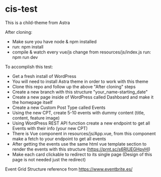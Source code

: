# cis-test

This is a child-theme from Astra

After cloning:
- Make sure you have node & npm installed
- run: npm install
- compile & watch every vue/js change from resources/js/index.js run: npm run dev

To accomplish this test:
  - Get a fresh install of WordPress
  - You will need to install Astra theme in order to work with this theme
  - Clone this repo and follow up the above "After cloning" steps
  - Create a new branch with this structure "your_name-starting_date"
  - Create a new page inside of WordPress called Dashboard and make it the homepage itself
  - Create a new Custom Post Type called Events
  - Using the new CPT, create 5-10 events with dummy content (title, content, feature image)
  - Using WordPress REST API function create a new endpoint to get all Events with their info (your new CPT)
  - There is Vue component in resources/js/App.vue, from this component make a fetch to your endpoint to get all events
  - After getting the events use the same html vue template section to render the events with this structure (https://prnt.sc/s6RIUEGHpvHI)
  - Make each card clickable to redirect to its single page (Design of this page is not needed just the redirect)

Event Grid Structure reference from https://www.eventbrite.es/
